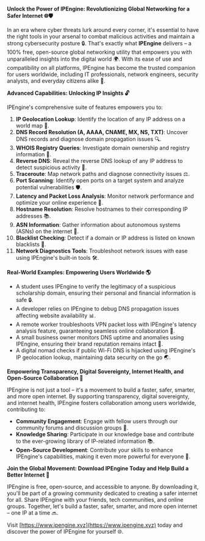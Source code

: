 **Unlock the Power of IPEngine: Revolutionizing Global Networking for a Safer Internet 🌐🛡️**

In an era where cyber threats lurk around every corner, it's essential to have the right tools in your arsenal to combat malicious activities and maintain a strong cybersecurity posture 🔒. That's exactly what **IPEngine** delivers – a 100% free, open-source global networking utility that empowers you with unparalleled insights into the digital world 🌍. With its ease of use and compatibility on all platforms, IPEngine has become the trusted companion for users worldwide, including IT professionals, network engineers, security analysts, and everyday citizens alike 🌟.

**Advanced Capabilities: Unlocking IP Insights 🔓**

IPEngine's comprehensive suite of features empowers you to:

1.  **IP Geolocation Lookup**: Identify the location of any IP address on a world map 📍.
2.  **DNS Record Resolution (A, AAAA, CNAME, MX, NS, TXT)**: Uncover DNS records and diagnose domain propagation issues 🔍.
3.  **WHOIS Registry Queries**: Investigate domain ownership and registry information 📝.
4.  **Reverse DNS**: Reveal the reverse DNS lookup of any IP address to detect suspicious activity 🔴.
5.  **Traceroute**: Map network paths and diagnose connectivity issues ⚖️.
6.  **Port Scanning**: Identify open ports on a target system and analyze potential vulnerabilities 🛡️.
7.  **Latency and Packet Loss Analysis**: Monitor network performance and optimize your online experience 🔌.
8.  **Hostname Resolution**: Resolve hostnames to their corresponding IP addresses 📚.
9.  **ASN Information**: Gather information about autonomous systems (ASNs) on the internet 🚀.
10. **Blacklist Checking**: Detect if a domain or IP address is listed on known blacklists 🔴.
11. **Network Diagnostics Tools**: Troubleshoot network issues with ease using IPEngine's built-in tools 🛠️.

**Real-World Examples: Empowering Users Worldwide 🌎**

*   A student uses IPEngine to verify the legitimacy of a suspicious scholarship domain, ensuring their personal and financial information is safe 🔒.
*   A developer relies on IPEngine to debug DNS propagation issues affecting website availability 📊.
*   A remote worker troubleshoots VPN packet loss with IPEngine's latency analysis feature, guaranteeing seamless online collaboration 📝.
*   A small business owner monitors DNS uptime and anomalies using IPEngine, ensuring their brand reputation remains intact 💼.
*   A digital nomad checks if public Wi-Fi DNS is hijacked using IPEngine's IP geolocation lookup, maintaining data security on the go 🌏.

**Empowering Transparency, Digital Sovereignty, Internet Health, and Open-Source Collaboration 🌟**

IPEngine is not just a tool – it's a movement to build a faster, safer, smarter, and more open internet. By supporting transparency, digital sovereignty, and internet health, IPEngine fosters collaboration among users worldwide, contributing to:

*   **Community Engagement**: Engage with fellow users through our community forums and discussion groups 🤝.
*   **Knowledge Sharing**: Participate in our knowledge base and contribute to the ever-growing library of IP-related information 📚.
*   **Open-Source Development**: Contribute your skills to enhance IPEngine's capabilities, making it even more powerful for everyone 🔧.

**Join the Global Movement: Download IPEngine Today and Help Build a Better Internet 🌟**

IPEngine is free, open-source, and accessible to anyone. By downloading it, you'll be part of a growing community dedicated to creating a safer internet for all. Share IPEngine with your friends, tech communities, and online groups. Together, let's build a faster, safer, smarter, and more open internet – one IP at a time 🔜.

Visit [https://www.ipengine.xyz](https://www.ipengine.xyz) today and discover the power of IPEngine for yourself 🌐.